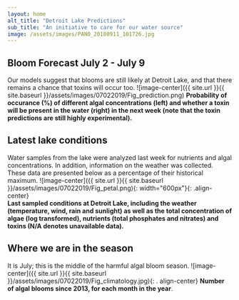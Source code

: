 ```yaml
---
layout: home
alt_title: "Detroit Lake Predictions"
sub_title: "An initiative to care for our water source"
image: /assets/images/PANO_20180911_101726.jpg
---
```

## Bloom Forecast July 2 - July 9
Our models suggest that blooms are still likely at Detroit Lake, and that there remains a chance that toxins will occur too.
![image-center]({{ site.url }}{{ site.baseurl }}/assets/images/07022019/Fig_prediction.png)
__Probability of occurance (%) of different algal concentrations (left) and whether a toxin will be  present in the water (right) in the next week (note that the toxin predictions are still highly      experimental).__

## Latest lake conditions
Water samples from the lake were analyzed last week for nutrients and algal concentrations. In       addition, information on the weather was collected. These data are presented below as a percentage   of their historical maximum.
![image-center]({{ site.url }}{{ site.baseurl }}/assets/images/07022019/Fig_petal.png){:             width="600px"}{: .align-center}
<br clear="all" />
__Last sampled conditions at Detroit Lake, including the weather (temperature, wind, rain and        sunlight) as well as the total concentration of algae (log transformed), nutrients (total phosphates and nitrates) and  toxins (N/A denotes unavailable data).__

## Where we are in the season
It is July; this is the middle of the harmful algal bloom season. 
![image-center]({{ site.url }}{{ site.baseurl }}/assets/images/07022019/Fig_climatology.jpg){: .     align-center}
__Number of algal blooms since 2013, for each month in the year__.

